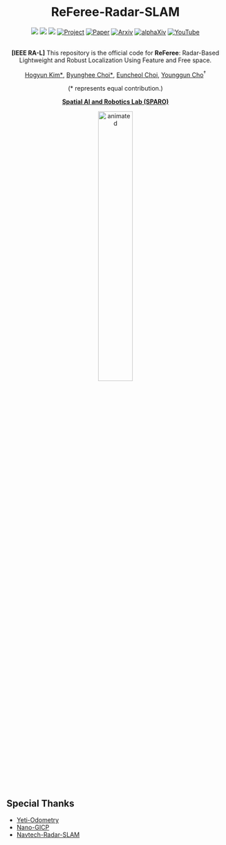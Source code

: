 <div align="center">
  <h1>ReFeree-Radar-SLAM</h1>
  <a href=""><img src="https://img.shields.io/badge/-C++-blue?logo=cplusplus" /></a>
  <a href=""><img src="https://img.shields.io/badge/-Linux-grey?logo=linux" /></a>
  <a href=""><img src="https://badges.aleen42.com/src/docker.svg" /></a>
  <a href=""><img src="https://github.com/sparolab/Joint_ID/blob/main/fig/badges/badge-website.svg" alt="Project" /></a>
  <a href=""><img src="https://img.shields.io/badge/Paper-PDF-yellow" alt="Paper" /></a>
  <a href=""><img src="https://img.shields.io/badge/arXiv-2408.07330-b31b1b.svg?style=flat-square" alt="Arxiv" /></a>
  <a href=""><img src="https://img.shields.io/badge/alphaXiv-2408.07330-darkred" alt="alphaXiv" /></a>
  <a href=""><img src="https://badges.aleen42.com/src/youtube.svg" alt="YouTube" /></a>
  <br />
  <br />
  
**[IEEE RA-L]** This repository is the official code for **ReFeree**: Radar-Based Lightweight and Robust Localization Using Feature and Free space.

  <a href="https://scholar.google.com/citations?user=t5UEbooAAAAJ&hl=ko" target="_blank">Hogyun Kim*</a><sup></sup>,
  <a href="https://scholar.google.com/citations?user=JCJAwgIAAAAJ&hl=ko" target="_blank">Byunghee Choi*</a><sup></sup>,
  <a href="" target="_blank">Euncheol Choi</a><sup></sup>,
  <a href="https://scholar.google.com/citations?user=W5MOKWIAAAAJ&hl=ko" target="_blank">Younggun Cho</a><sup>†</sup>

(* represents equal contribution.)

**[Spatial AI and Robotics Lab (SPARO)](https://sites.google.com/view/sparo/%ED%99%88?authuser=0&pli=1)**
  
  <p align="center">
    <img src="fig/referee_radar_slam.gif" alt="animated" width="40%" />
  </p>

</div>

## Special Thanks
* [Yeti-Odometry](https://github.com/keenan-burnett/yeti_radar_odometry)
* [Nano-GICP](https://github.com/vectr-ucla/direct_lidar_odometry)
* [Navtech-Radar-SLAM](https://github.com/gisbi-kim/navtech-radar-slam)
